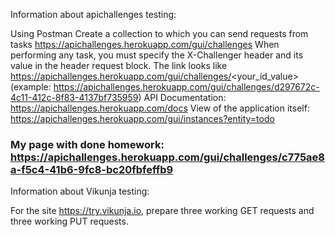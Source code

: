 Information about apichallenges testing:

Using Postman Create a collection to which you can send requests from tasks https://apichallenges.herokuapp.com/gui/challenges 
When performing any task, you must specify the X-Challenger header and its value in the header request block. 
The link looks like https://apichallenges.herokuapp.com/gui/challenges/<your_id_value> (example: https://apichallenges.herokuapp.com/gui/challenges/d297672c-4c11-412c-8f83-4137bf735959) 
API Documentation: https://apichallenges.herokuapp.com/docs 
View of the application itself: https://apichallenges.herokuapp.com/gui/instances?entity=todo 
### My page with done homework: https://apichallenges.herokuapp.com/gui/challenges/c775ae8a-f5c4-41b6-9fc8-bc20fbfeffb9

Information about Vikunja testing:

For the site https://try.vikunja.io, prepare three working GET requests and three working PUT requests.
